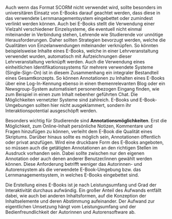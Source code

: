 Auch wenn das Format SCORM nicht verwendet wird, sollte besonders im universitären Einsatz von E-Books darauf geachtet werden, dass diese in das verwendete Lernmanagementsystem eingebettet oder zumindest verlinkt werden können. Auch bei E-Books stellt die Verwendung einer Vielzahl verschiedener Einzelsysteme, die eventuell nicht einmal miteinander in Verbindung stehen, Lehrende wie Studierende vor unnötige Herausforderungen. Daher sollten Strategien bevorzugt werden, welche die Qualitäten von Einzelanwendungen miteinander verknüpfen. So könnten beispielsweise Inhalte eines E-Books, welche in einer Lehrveranstaltung verwendet wurden, automatisch mit Aufzeichnungen dieser Lehrveranstaltung verknüpft werden. Auch die Verwendung eines einheitlichen Identifikationssystems für mehrere verwendete Systeme (Single-Sign-On) ist in diesem Zusammenhang ein integraler Bestandteil eines Gesamtkonzepts. So können Annotationen zu Inhalten eines E-Books über eine Log-In-Kennung ebenso in einen themenrelevanten Blog oder ein Newsgroup-System automatisiert personenbezogen Eingang finden, wie zum Beispiel in einen zum Inhalt nebenher geführten Chat. Die Möglichkeiten vernetzter Systeme sind zahlreich. E-Books und E-Book-Umgebungen sollten hier nicht ausgeklammert, sondern ihr Interaktionspotential ausgeschöpft werden.

Besonders wichtig für Studierende sind **Annotationsmöglichkeiten**. Erst die Möglichkeit, zum Online-Inhalt persönliche Notizen, Kommentare und Fragen hinzufügen zu können, verleiht dem E-Book die Qualität eines Skriptums. Darüber hinaus sollte es möglich sein, Annotationen öffentlich oder privat anzufügen. Wird eine druckbare Form des E-Books angeboten, so müssen auch die getätigten Annotationen an den richtigen Stellen im Ausdruck vorhanden sein. Dabei sollte zwischen nur den eigenen Annotation oder auch denen anderer Benutzer/innen gewählt werden können. Diese Anforderung betrifft weniger das Autorinnen- und Autorensystem als die verwendete E-Book-Umgebung bzw. das Lernmanagementsystem, in welches E-Books eingebettet sind.

Die Erstellung eines E-Books ist je nach Leistungsumfang und Grad der Interaktivität durchaus aufwändig. Ein großer Anteil des Aufwands entfällt dabei, wie auch bei anderen Inhaltsformen, auf die Konzeption der Inhaltselemente und deren Abstimmung aufeinander. Der Aufwand zur eigentlichen Umsetzung hängt vom Leistungsumfang und der Bedienfreundlichkeit der Autorinnen und Autorensoftware ab.
